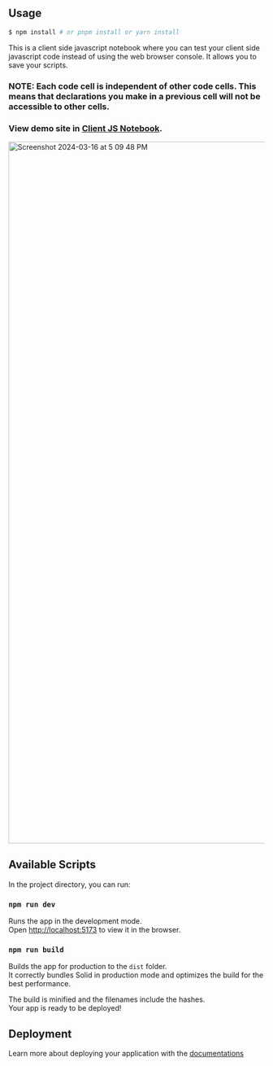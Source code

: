 ## Usage

```bash
$ npm install # or pnpm install or yarn install
```

This is a client side javascript notebook where you can test your client side javascript 
code instead of using the web browser console. It allows you to save your scripts.

### NOTE: Each code cell is independent of other code cells. This means that declarations you make in a previous cell will not be accessible to other cells.

### View demo site in [Client JS Notebook](http://cliqet-js-notebook.s3-website-ap-southeast-1.amazonaws.com/).

<img width="1380" alt="Screenshot 2024-03-16 at 5 09 48 PM" src="https://github.com/cliqet/js_notebook/assets/33563820/cc7536e4-1238-4a41-9cef-11fc1dbda55f">


## Available Scripts

In the project directory, you can run:

### `npm run dev`

Runs the app in the development mode.<br>
Open [http://localhost:5173](http://localhost:5173) to view it in the browser.

### `npm run build`

Builds the app for production to the `dist` folder.<br>
It correctly bundles Solid in production mode and optimizes the build for the best performance.

The build is minified and the filenames include the hashes.<br>
Your app is ready to be deployed!

## Deployment

Learn more about deploying your application with the [documentations](https://vitejs.dev/guide/static-deploy.html)

